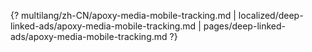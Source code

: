 {? multilang/zh-CN/apoxy-media-mobile-tracking.md | localized/deep-linked-ads/apoxy-media-mobile-tracking.md | pages/deep-linked-ads/apoxy-media-mobile-tracking.md ?}
